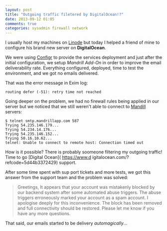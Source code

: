 ```yaml
---
layout: post
title: "Outgoing traffic filetered by DigitalOcean!?"
date: 2013-09-12 01:05
comments: true
categories: sysadmin firewall network
---
```

I usually host my machines on [Linode](http://www.linode.com/?r=3ce91ceda1f3059c009e913fe993fd0ef39601d8)
but today I helped a friend of mine to configure his brand new server on **DigitalOcean**.

We were using [Configr](http://confi.gr) to provide the services deployment and just
after the initial configuration, we setup *Mandrill Add-On* in order to improve
the email deliverability rate. Everything configured, deployed, time to test the
environment, and we got no emails delivered.

That was the error message in Exim log:

    routing defer (-51): retry time not reached


Going deeper on the problem, we had no firewall rules being applied in our
server but we noticed that we still weren't able to connect to [Mandill](http://mandrillapp.com)
servers:

    $ telnet smtp.mandrillapp.com 587
    Trying 54.235.146.179...
    Trying 54.234.14.176...
    Trying 54.235.146.152...
    Trying 50.16.10.62...
    telnet: Unable to connect to remote host: Connection timed out

How is it possible? There is probably soomeone filtering my outgoing traffic! Time
to go [Digital Ocean]( https://www.d  igitalocean.com/?refcode=5d44b3372429) support.

After some time spent with sup  port tickets and more tests, we got this
answer from the support team and the problem was solved:

> Greetings,
> It appears that your account was mistakenly blocked by our backend system after some automated abuse triggers. The abuse triggers erroneously marked your account as a spam account.
> I apologise deeply for this inconvenience. The block has been removed and full connectivity should be restored.
> Please let me know if you have any more questions.

That said, our emails started to be delivery *automagically*...
